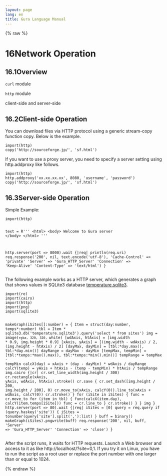```yaml
---
layout: page
lang: en
title: Gura Language Manual
---
```


{% raw %}
<h1><span class="caption-index-1">16</span><a name="anchor-16"></a>Network Operation</h1>
<h2><span class="caption-index-2">16.1</span><a name="anchor-16-1"></a>Overview</h2>
<p>
<code>curl</code> module
</p>
<p>
<code>http</code> module
</p>
<p>
client-side and server-side
</p>
<h2><span class="caption-index-2">16.2</span><a name="anchor-16-2"></a>Client-side Operation</h2>
<p>
You can download files via HTTP protocol using a generic stream-copy function copy. Below is the example.
</p>
<pre><code>import(http)
copy('http://sourceforge.jp/', 'sf.html')
</code></pre>
<p>
If you want to use a proxy server, you need to specify a server setting using http.addproxy like follows.
</p>
<pre><code>import(http)
http.addproxy('xx.xx.xx.xx', 8080, 'username', 'password')
copy('http://sourceforge.jp/', 'sf.html')
</code></pre>
<h2><span class="caption-index-2">16.3</span><a name="anchor-16-3"></a>Server-side Operation</h2>
<p>
Simple Example:
</p>
<pre><code>import(http)

text = R'''
&lt;html&gt;
&lt;body&gt;
Welcome to Gura server
&lt;/body&gt;
&lt;/html&gt;
'''

http.server(port =&gt; 8000).wait {|req|
    println(req.uri)
    req.response('200', nil, text.encode('utf-8'),
        'Cache-Control' =&gt; 'private'
        'Server'        =&gt; 'Gura_HTTP_Server'
        'Connection'    =&gt; 'Keep-Alive'
        'Content-Type'  =&gt; 'text/html')
}
</code></pre>
<p>
The following example works as a HTTP server, which generates a graph that shows values in SQLite3 database <a href="https://github.com/gura-lang/gura/blob/master/sample/resource/temperature.sqlite3?raw=true">temperature.sqlite3</a>.
</p>
<pre><code>import(re)
import(cairo)
import(http)
import(png)
import(sqlite3)

makeGraph(iSites[]:number) = {
    Item = struct(day:number, temps*:number)
    tbl = Item * sqlite3.db('temperature.sqlite3').query('select * from sites')
    img = image(`rgba, 320, 320, `white)
    [wdAxis, htAxis] = [img.width * 0.9, img.height * 0.9]
    [xAxis, yAxis] = [(img.width - wdAxis) / 2, (img.height - htAxis) / 2]
    [dayMax, dayMin] = [tbl:*day.max(), tbl:*day.min()]
    dayRange = dayMax - dayMin
    [tempMax, tempMin] = [tbl:*temps:*max().max(), tbl:*temps:*min().min()]
    tempRange = tempMax - tempMin
    calcX(day) = xAxis + (day - dayMin) * wdAxis / dayRange
    calcY(temp) = yAxis + htAxis - (temp - tempMin) * htAxis / tempRange
    img.cairo {|cr|
        cr.set_line_width(img.height / 300)
        cr.rectangle(xAxis, yAxis, wdAxis, htAxis).stroke()
        cr.save {
            cr.set_dash([img.height / 200, img.height / 200], 0)
            cr.move_to(xAxis, calcY(0)).line_to(xAxis + wdAxis, calcY(0))
            cr.stroke()
        }
        for (iSite in iSites) {
            func = cr.move_to
            for (item in tbl) {
                func(calcX(item.day), calcY(item.temps[iSite]))
                func = cr.line_to
            }
            cr.stroke()
        }
    }
    img
}
http.server(port =&gt; 80).wait {|req|
    iSites = [0]
    query = req.query
    if (query.haskey('site')) {
        iSites = tonumber(query['site'].split(','):list)
    }
    buff = binary()
    makeGraph(iSites).pngwrite(buff)
    req.response('200', nil, buff,
        'Server' =&gt; 'Gura_HTTP_Server' 'Connection' =&gt; 'close')
}
</code></pre>
<p>
After the script runs, it waits for HTTP requests. Launch a Web browser and access to it as like http://localhost/?site=0,1. If you try it on Linux, you have to run the script as a root user or replace the port number with one larger than or equal to 1024.
</p>
<p />

{% endraw %}
